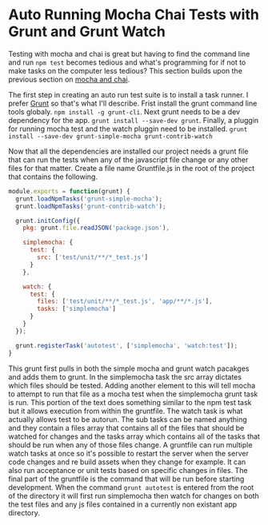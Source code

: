 Auto Running Mocha Chai Tests with Grunt and Grunt Watch
=========================================================
Testing with mocha and chai is great but having to find the command line
and run `npm test` becomes tedious and what's programming for if not
to make tasks on the computer less tedious? This section builds upon the previous
section on <a href="testing/getting_started_with_mocha_and_chai.html">mocha and chai</a>.

The first step in creating an auto run test suite is to install a task runner. I
prefer <a href="http://gruntjs.com/">Grunt</a> so that's what I'll describe. Frist
install the grunt command line tools globaly. `npm install -g grunt-cli`. Next grunt
needs to be a dev dependency for the app. `grunt install --save-dev grunt`. Finally,
a pluggin for running mocha test and the watch pluggin need to be installed.
`grunt install --save-dev grunt-simple-mocha grunt-contrib-watch`

Now that all the dependencies are installed our project needs a grunt file that can
run the tests when any of the javascript file change or any other files for that matter.
Create a file name Gruntfile.js in the root of the project that contains the following.
```javascript
module.exports = function(grunt) {
  grunt.loadNpmTasks('grunt-simple-mocha');
  grunt.loadNpmTasks('grunt-contrib-watch');

  grunt.initConfig({
    pkg: grunt.file.readJSON('package.json'),

    simplemocha: {
      test: {
        src: ['test/unit/**/*_test.js']
      }
    },

    watch: {
      test: {
        files: ['test/unit/**/*_test.js', 'app/**/*.js'],
        tasks: ['simplemocha']
      }
    }
  });

  grunt.registerTask('autotest', ['simplemocha', 'watch:test']);
}
```
This grunt first pulls in both the simple mocha and grunt watch pacakges and adds them to grunt.
In the simplemocha task the src array dictates which files should be tested. Adding another element
to this will tell mocha to attempt to run that file as a mocha test when the simplemocha grunt task
is run. This portion of the text does something similar to the npm test task but it allows execution
from within the gruntfile. The watch task is what actually allows test to be autorun. The sub tasks
can be named anything and they contain a files array that contains all of the files that should be
watched for changes and the tasks array which contains all of the tasks that should be run when any
of those files change. A gruntfile can run multiple watch tasks at once so it's possible to restart
the server when the server code changes and re build assets when they change for example. It can 
also run acceptance or unit tests based on specific changes in files. The final part of the gruntfile
is the command that will be run before starting development. When the command `grunt autotest` is entered
from the root of the directory it will first run simplemocha then watch for changes on both the test files
and any js files contained in a currently non existant app directory.
